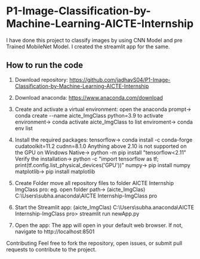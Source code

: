 # P1-Image-Classification-by-Machine-Learning-AICTE-Internship 

 I have done this project to classify images by using CNN Model and pre Trained MobileNet Model. I created the streamlit app for the same.  

 ## How to run the code   
 
  1. Download repository:
https://github.com/jadhavS04/P1-Image-Classification-by-Machine-Learning-AICTE-Internship

 2. Download anaconda:
https://www.anaconda.com/download

 3. Create and activate a virtual environment:
open the anaconda prompt-> conda create --name aicte_ImgClass python=3.9
to activate environment-> conda activate aicte_ImgClass
to list enviroment-> conda env list

 4. Install the required packages:
tensorflow-> conda install -c conda-forge cudatoolkit=11.2 cudnn=8.1.0
Anything above 2.10 is not supported on the GPU on Windows Native->
python -m pip install "tensorflow<2.11"
Verify the installation->
python -c "import tensorflow as tf; print(tf.config.list_physical_devices('GPU'))" 
numpy-> pip install numpy    
matplotlib-> pip install matplotlib   

 5. Create Folder
move all repository files to folder AICTE Internship ImgClass pro:
eg. open folder path-> (aicte_ImgClas) C:\Users\subha\.anaconda\AICTE Internship-ImgClass pro

 6. Start the Streamlit app:
(aicte_ImgClas) C:\Users\subha\.anaconda\AICTE Internship-ImgClass pro> streamlit run newApp.py 

 7. Open the app: The app will open in your default web browser. If not, navigate to http://localhost:8501 

Contributing
Feel free to fork the repository, open issues, or submit pull requests to contribute to the project.

